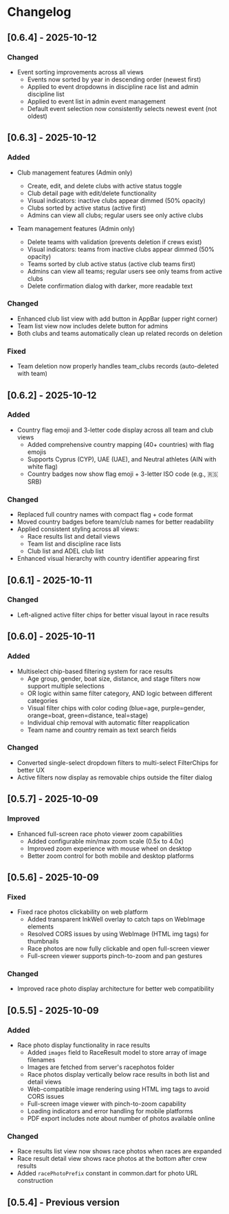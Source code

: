 # Changelog

## [0.6.4] - 2025-10-12

### Changed
- Event sorting improvements across all views
  - Events now sorted by year in descending order (newest first)
  - Applied to event dropdowns in discipline race list and admin discipline list
  - Applied to event list in admin event management
  - Default event selection now consistently selects newest event (not oldest)

## [0.6.3] - 2025-10-12

### Added
- Club management features (Admin only)
  - Create, edit, and delete clubs with active status toggle
  - Club detail page with edit/delete functionality
  - Visual indicators: inactive clubs appear dimmed (50% opacity)
  - Clubs sorted by active status (active first)
  - Admins can view all clubs; regular users see only active clubs

- Team management features (Admin only)
  - Delete teams with validation (prevents deletion if crews exist)
  - Visual indicators: teams from inactive clubs appear dimmed (50% opacity)
  - Teams sorted by club active status (active club teams first)
  - Admins can view all teams; regular users see only teams from active clubs
  - Delete confirmation dialog with darker, more readable text

### Changed
- Enhanced club list view with add button in AppBar (upper right corner)
- Team list view now includes delete button for admins
- Both clubs and teams automatically clean up related records on deletion

### Fixed
- Team deletion now properly handles team_clubs records (auto-deleted with team)

## [0.6.2] - 2025-10-12

### Added
- Country flag emoji and 3-letter code display across all team and club views
  - Added comprehensive country mapping (40+ countries) with flag emojis
  - Supports Cyprus (CYP), UAE (UAE), and Neutral athletes (AIN with white flag)
  - Country badges now show flag emoji + 3-letter ISO code (e.g., 🇷🇸 SRB)

### Changed
- Replaced full country names with compact flag + code format
- Moved country badges before team/club names for better readability
- Applied consistent styling across all views:
  - Race results list and detail views
  - Team list and discipline race lists
  - Club list and ADEL club list
- Enhanced visual hierarchy with country identifier appearing first

## [0.6.1] - 2025-10-11

### Changed
- Left-aligned active filter chips for better visual layout in race results

## [0.6.0] - 2025-10-11

### Added
- Multiselect chip-based filtering system for race results
  - Age group, gender, boat size, distance, and stage filters now support multiple selections
  - OR logic within same filter category, AND logic between different categories
  - Visual filter chips with color coding (blue=age, purple=gender, orange=boat, green=distance, teal=stage)
  - Individual chip removal with automatic filter reapplication
  - Team name and country remain as text search fields

### Changed
- Converted single-select dropdown filters to multi-select FilterChips for better UX
- Active filters now display as removable chips outside the filter dialog

## [0.5.7] - 2025-10-09

### Improved
- Enhanced full-screen race photo viewer zoom capabilities
  - Added configurable min/max zoom scale (0.5x to 4.0x)
  - Improved zoom experience with mouse wheel on desktop
  - Better zoom control for both mobile and desktop platforms

## [0.5.6] - 2025-10-09

### Fixed
- Fixed race photos clickability on web platform
  - Added transparent InkWell overlay to catch taps on WebImage elements
  - Resolved CORS issues by using WebImage (HTML img tags) for thumbnails
  - Race photos are now fully clickable and open full-screen viewer
  - Full-screen viewer supports pinch-to-zoom and pan gestures

### Changed
- Improved race photo display architecture for better web compatibility

## [0.5.5] - 2025-10-09

### Added
- Race photo display functionality in race results
  - Added `images` field to RaceResult model to store array of image filenames
  - Images are fetched from server's racephotos folder
  - Race photos display vertically below race results in both list and detail views
  - Web-compatible image rendering using HTML img tags to avoid CORS issues
  - Full-screen image viewer with pinch-to-zoom capability
  - Loading indicators and error handling for mobile platforms
  - PDF export includes note about number of photos available online

### Changed
- Race results list view now shows race photos when races are expanded
- Race result detail view shows race photos at the bottom after crew results
- Added `racePhotoPrefix` constant in common.dart for photo URL construction

## [0.5.4] - Previous version

